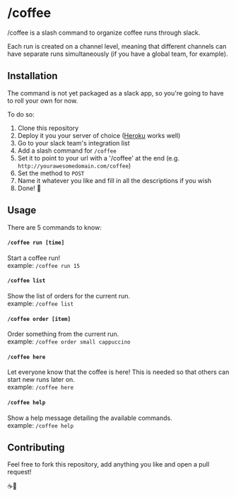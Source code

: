 # /coffee

/coffee is a slash command to organize coffee runs through slack.

Each run is created on a channel level, meaning that different channels can have separate runs simultaneously (if you have a global team, for example).

## Installation

The command is not yet packaged as a slack app, so you're going to have to roll your own for now.

To do so:

1. Clone this repository
2. Deploy it you your server of choice ([Heroku](http://heroku.com/) works well)
3. Go to your slack team's integration list
4. Add a slash command for `/coffee`
5. Set it to point to your url with a '/coffee' at the end (e.g. `http://yourawesomedomain.com/coffee`)
6. Set the method to `POST`
7. Name it whatever you like and fill in all the descriptions if you wish
8. Done! :tada:

## Usage

There are 5 commands to know:

#### `/coffee run [time]`

Start a coffee run!  
example: `/coffee run 15`

#### `/coffee list`

Show the list of orders for the current run.  
example: `/coffee list`

#### `/coffee order [item]`

Order something from the current run.  
example: `/coffee order small cappuccino`

#### `/coffee here`

Let everyone know that the coffee is here!
This is needed so that others can start new runs later on.  
example: `/coffee here`

#### `/coffee help`

Show a help message detailing the available commands.  
example: `/coffee help`

## Contributing

Feel free to fork this repository, add anything you like and open a pull request!

:coffee::runner:
